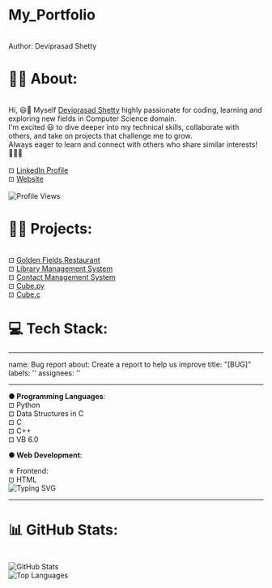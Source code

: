 # My_Portfolio

<br> Author: Deviprasad Shetty
<br> 


# 👨‍🎓 About:

<br> Hi, 😃👋 Myself [Deviprasad Shetty]() highly passionate for coding, learning and exploring new fields in Computer Science domain. 
<br> I'm excited 😃 to dive deeper into my technical skills, collaborate with others, and take on projects that challenge me to grow. 
<br> Always eager to learn and connect with others who share similar interests! 🤗🧑‍💻
<br> 
<br> ⊡⁠ [LinkedIn Profile](https://www.linkedin.com/in/deviprasad-shetty-4bba49313)
<br> ⊡⁠ [Website]() <br> 
<br> ![Profile Views](https://komarev.com/ghpvc/?username=Deviprasadbshetty9833&label=Profile%20views&color=0e75b6&style=flat)
<br> 

# 👨‍💻 Projects:

<br> ⊡⁠ [Golden Fields Restaurant]()
<br> ⊡⁠ [Library Management System](https://github.com/DeviprasadShetty9833/Library_Management_System-)
<br> ⊡⁠ [Contact Management System](https://github.com/DeviprasadShetty9833/Contact-Management-System-)
<br> ⊡⁠ [Cube.py](https://github.com/DeviprasadShetty9833/Cube.py)
<br> ⊡⁠ [Cube.c](https://github.com/DeviprasadShetty9833/Cube.c)
<br> 

# 💻 Tech Stack:

---

name: Bug report
about: Create a report to help us improve
title: "[BUG]"
labels: ''
assignees: ''

---

**● Programming Languages**:
<br> ⊡ Python 
<br> ⊡⁠ Data Structures in C
<br> ⊡ C 
⁠<br> ⊡⁠ C++
<br> ⊡⁠ VB 6.0
<br> 

**● Web Development**:

✯ Frontend:
<br> ⊡⁠ HTML
<br> ![Typing SVG](https://readme-typing-svg.herokuapp.com?font=Fira+Code&weight=500&size=24&duration=3000&pause=1000&color=36BCF7&center=true&vCenter=true&width=600&lines=C+Programmer;C%2B%2B+Enthusiast;Python+Developer;DSA+Ninja+in+C;Problem+Solver;Code.+Debug.+Repeat.)
<br> 

---

# 📊 GitHub Stats:

<br> ![GitHub Stats](https://github-readme-stats.vercel.app/api?username=DeviprasadShetty9833&show_icons=true&theme=tokyonight)
<br> ![Top Languages](https://github-readme-stats.vercel.app/api/top-langs/?username=DeviprasadShetty9833&layout=compact&theme=tokyonight)
<br> <!-- ![Streak Stats](https://streak-stats.demolab.com/?user=Deviprasadbshetty9833&theme=radical)
<br> -->

